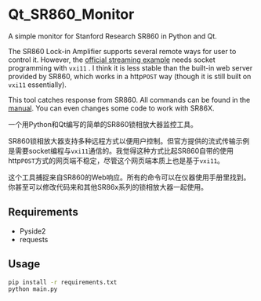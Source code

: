 # Qt_SR860_Monitor
 A simple monitor for Stanford Research SR860 in Python and Qt.

The SR860 Lock-in Amplifier supports several remote ways for user to control it. However, the [official streaming example](https://www.thinksrs.com/downloads/programs/sr86x/SR86x_StreamingExamples.zip) needs socket programming with `vxi11` . I think it is less stable than the built-in web server provided by SR860, which works in a http`POST` way (though it is still built on `vxi11` essentially).

This tool catches response from SR860. All commands can be found in the [manual](https://www.thinksrs.com/downloads/pdfs/manuals/SR860m.pdf). You can even changes some code to work with SR86X.

一个用Python和Qt编写的简单的SR860锁相放大器监控工具。

SR860锁相放大器支持多种远程方式以便用户控制。但官方提供的流式传输示例是需要socket编程与`vxi11`通信的。我觉得这种方式比起SR860自带的使用http`POST`方式的网页端不稳定，尽管这个网页端本质上也是基于`vxi11`。

这个工具捕捉来自SR860的Web响应。所有的命令可以在仪器使用手册里找到。你甚至可以修改代码来和其他SR86x系列的锁相放大器一起使用。

## Requirements

+ Pyside2
+ requests

## Usage

```sh
pip install -r requirements.txt
python main.py
```